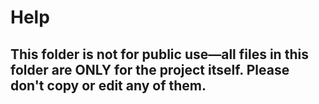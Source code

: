 # Help
## This folder is not for public use—all files in this folder are ONLY for the project itself. Please don't copy or edit any of them.
